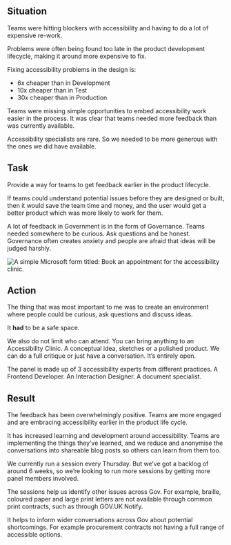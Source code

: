 ## Situation

Teams were hitting blockers with accessibility and having to do a lot of expensive re-work.

Problems were often being found too late in the product development lifecycle, making it around more expensive to fix.

Fixing accessibility problems in the design is:
- 6x cheaper than in Development
- 10x cheaper than in Test
- 30x cheaper than in Production

Teams were missing simple opportunities to embed accessibility work easier in the process. It was clear that teams needed more feedback than was currently available.

Accessibility specialists are rare. So we needed to be more generous with the ones we did have available.

## Task

Provide a way for teams to get feedback earlier in the product lifecycle.

If teams could understand potential issues before they are designed or built, then it would save the team time and money, and the user would get a better product which was more likely to work for them.

A lot of feedback in Government is in the form of Governance. Teams needed somewhere to be curious. Ask questions and be honest. Governance often creates anxiety and people are afraid that ideas will be judged harshly.

![A simple Microsoft form titled: Book an appointment for the accessibility clinic.](/images/work/accessibility-clinic.jpg)

## Action

The thing that was most important to me was to create an environment where people could be curious, ask questions and discuss ideas.

It **had** to be a safe space.

We also do not limit who can attend. You can bring anything to an Accessibility Clinic. A conceptual idea, sketches or a polished product. We can do a full critique or just have a conversation. It’s entirely open.

The panel is made up of 3 accessibility experts from different practices. A Frontend Developer. An Interaction Designer. A document specialist.

## Result

The feedback has been overwhelmingly positive. Teams are more engaged and are embracing accessibility earlier in the product life cycle.

It has increased learning and development around accessibility. Teams are implementing the things they’ve learned, and we reduce and anonymise the conversations into shareable blog posts so others can learn from them too.

We currently run a session every Thursday. But we’ve got a backlog of around 6 weeks, so we’re looking to run more sessions by getting more panel members involved.

The sessions help us identify other issues across Gov. For example, braille, coloured paper and large print letters are not available through common print contracts, such as through GOV.UK Notify.

It helps to inform wider conversations across Gov about potential shortcomings. For example procurement contracts not having a full range of accessible options.
